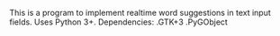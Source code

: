 This is a program to implement realtime word suggestions in text input fields.
Uses Python 3+.
Dependencies:
.GTK+3
.PyGObject
